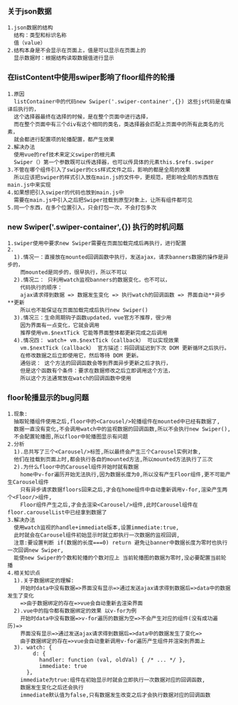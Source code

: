 ### 关于json数据
    1.json数据的结构
      结构：类型和标识名称
      值（value）
    2.结构本身是不会显示在页面上，值是可以显示在页面上的
      显示数据时：根据结构读取数据值进行显示

### 在listContent中使用swiper影响了floor组件的轮播
    1.原因
      listContainer中的代码new Swiper('.swiper-container',{}) 这些js代码是在编译后执行的，
      这个选择器最终在选择的时候，是在整个页面中进行选择，
      而在整个页面中有三个div有这个相同的类名，类选择器会匹配上页面中的所有此类名的元素，
      就会都进行配置项的轮播配置，都产生效果
    2.解决办法
      使用vue的ref技术来定义swiper的根元素
      Swiper（）第一个参数既可以传选择器，也可以传具体的元素this.$refs.swiper
    3.不管在哪个组件引入了swiper的css样式文件之后，影响的都是全局的效果
      所以应该把swiper的样式引入放在main.js的文件中，更规范，把影响全局的东西放在main.js中来实现
    4.如果想把引入swiper的代码也放到main.js中
      需要在main.js中引入之后把Swiper挂载到原型对象上，让所有组件都可见
    5.同一个东西，在多个位置引入，只会打包一次，不会打包多次
###  new Swiper('.swiper-container',{}) 执行的时机问题
    1.swiper使用中要求new Swiper需要在页面加载完成后再执行，进行配置
    2.
      1).情况一：直接放在mounted回调函数中执行，发送ajax，请求banners数据的操作是异步的，
        而mounted是同步的，很早执行，所以不可以
      2).情况二： 只利用watch监视banners的数据变化，也不可以，
        代码执行的顺序： 
        ajax请求得到数据 => 数据发生变化 => 执行watch的回调函数 => 界面自动**异步**更新
        所以也不能保证在页面加载完成后执行new Swiper()
      3).情况三：生命周期钩子函数updated，vue官方不推荐，很少用 
        因为界面有一点变化，它就会调用
        推荐使用vm.$nextTick 它能等界面整体都更新完成之后调用
      4).情况四： watch+ vm.$nextTick（callback） 可以实现效果
        vm.$nextTick（callback） 官方描述：将回调延迟到下次 DOM 更新循环之后执行。
        在修改数据之后立即使用它，然后等待 DOM 更新。
        通俗说： 这个方法的回调函数会等到界面异步更新之后才执行，
        但是这个函数有个条件：要求在数据修改之后立即调用这个方法，
        所以这个方法通常放在watch的回调函数中使用
### floor轮播显示的bug问题
    1.现象:
      抽取轮播组件使用之后,floor中的<Carousel/>轮播组件在mounted中已经有数据了,
      数据一直没有变化,不会调用watch中的监视数据的回调函数,所以不会执行new Swiper(),
      不会配置轮播图,所以floor中轮播图显示有问题
    2.分析
      1).总共写了三个<Carousel/>标签,所以最终会产生三个Carousel实例对象,
      他们在挂载到页面上时,都会执行各自的mounted方法,所以mounted方法执行了三次
      2).为什么floor中的Carousel组件开始时就有数据
        home中v-for遍历开始无法执行,因为数据长度为0,所以没有产生Floor组件,更不可能产生Carousel组件
        只有异步请求数据floors回来之后,才会在home组件中自动重新调用v-for,渲染产生两个<Floor/>组件,
        Floor组件产生之后,才会去渲染<Carousel/>组件,此时Carousel组件在floor.carouselList中已经拿到数据了
    3.解决办法
      使用watch监视的handle+immediate版本,设置immediate:true,
      此时就会在Carousel组件初始显示时就立即执行一次数据的监视回调,
      注意:要设置判断 if(数据的长度===0) return 避免让banner中数据长度为零时也执行一次回调new Swiper,
      能使new Swiper的个数和轮播的个数对应上 当前轮播图的数据为零时,没必要配置当前轮播
    4.相关知识点
      1).关于数据绑定的理解:
        开始时data中没有数据=>界面没有显示=>通过发送ajax请求得到数据后=>data中的数据发生了变化
        =>由于数据绑定的存在=>vue会自动重新去渲染界面
      2).vue中的指令都有数据绑定的效果 以v-for为例
        开始时data中没有数据=>v-for遍历的数据为空=>不会产生对应的组件(没有成功遍历)=>
        界面没有显示=>通过发送ajax请求得到数据后=>data中的数据发生了变化=>
        由于数据绑定的存在=>vue会自动重新调用v-for遍历产生组件并渲染到界面上
      3). watch: {
            d: {
              handler: function (val, oldVal) { /* ... */ },
              immediate: true
          },
        immediate为true:组件在初始显示时就会立即执行一次数据对应的回调函数,
        数据发生变化之后还会执行
        immediate默认值为false,只有数据发生改变之后才会执行数据对应的回调函数